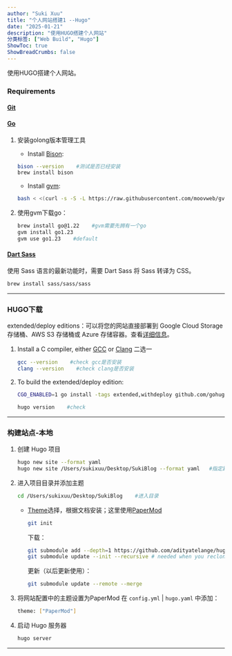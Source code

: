 ```yaml
---
author: "Suki Xuu"
title: "个人网站搭建1 --Hugo"
date: "2025-01-21"
description: "使用HUGO搭建个人网站"
分类标签: ["Web Build", "Hugo"]
ShowToc: true
ShowBreadCrumbs: false
---
```


使用HUGO搭建个人网站。

<!--more-->
### Requirements
#### [Git](https://git-scm.com/book/en/v2/Getting-Started-Installing-Git)
#### [Go](https://go.dev/doc/install)
1. 安装golong版本管理工具
   - Install [Bison](https://www.gnu.org/software/bison/):  
	```sh
	bison --version    #测试是否已经安装
	brew install bison
	```
	
   - Install [gvm](https://github.com/moovweb/gvm?tab=readme-ov-file): 
    ```sh
    bash < <(curl -s -S -L https://raw.githubusercontent.com/moovweb/gvm/master/binscripts/gvm-installer)
    ```
    
2. 使用gvm下载go：
	```sh
	brew install go@1.22    #gvm需要先拥有一个go
	gvm install go1.23
	gvm use go1.23    #default
	```

#### [Dart Sass](https://gohugo.io/hugo-pipes/transpile-sass-to-css/#dart-sass)
  使用 Sass 语言的最新功能时，需要 Dart Sass 将 Sass 转译为 CSS。
```sh
brew install sass/sass/sass
```

---

### HUGO下载
extended/deploy editions：可以将您的网站直接部署到 Google Cloud Storage 存储桶、AWS S3 存储桶或 Azure 存储容器。查看[详细信息](https://gohugo.io/hosting-and-deployment/hugo-deploy/)。
1. Install a C compiler, either [GCC](https://gcc.gnu.org/) or [Clang](https://clang.llvm.org/) 二选一
	```sh
	gcc --version    #check gcc是否安装
	clang --version    #check clang是否安装
	```
2. To build the extended/deploy edition:
	```sh
	CGO_ENABLED=1 go install -tags extended,withdeploy github.com/gohugoio/hugo@latest
	```

	```sh
	hugo version    #check
	```

---

### 构建站点-本地
1. 创建 Hugo 项目
	```sh
	hugo new site --format yaml
	hugo new site /Users/sukixuu/Desktop/SukiBlog --format yaml   #指定路径
	```

2. 进入项目目录并添加主题
	```sh
	cd /Users/sukixuu/Desktop/SukiBlog    #进入目录
	```
	- [Theme](https://themes.gohugo.io/)选择，根据文档安装；这里使用[PaperMod](https://github.com/adityatelange/hugo-PaperMod)
		```sh
		git init
		```
		下载：
		```sh
		git submodule add --depth=1 https://github.com/adityatelange/hugo-PaperMod.git themes/PaperMod
		git submodule update --init --recursive # needed when you reclone your repo (submodules may not get cloned automatically)
		```
		更新（以后更新使用）：
		```sh
		git submodule update --remote --merge
		```

3. 将网站配置中的主题设置为PaperMod
   在 `config.yml` | `hugo.yaml` 中添加：
	```sh
	theme: ["PaperMod"]
	```

4. 启动 Hugo 服务器
	```sh
	hugo server
	```

---

